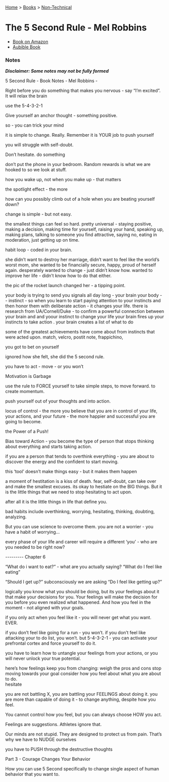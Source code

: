 [Home](../../) > [Books](../) > [Non-Technical](./)

# The 5 Second Rule - Mel Robbins

- [Book on Amazon]()
- [Aubible Book]()

### Notes

_**Disclaimer: Some notes may not be fully formed**_

5 Second Rule - Book Notes - Mel Robbins -

Right before you do something that makes you nervous - say “I’m excited”. It will relax the brain

use the 5-4-3-2-1

Give yourself an anchor thought - something positive.

so - you can trick your mind

it is simple to change. Really. Remember it is YOUR job to push yourself

you will struggle with self-doubt.

Don’t hesitate. do something

don’t put the phone in your bedroom. Random rewards is what we are hooked to so we look at stuff.

how you wake up, not when you make up - that matters

the spotlight effect - the more

how can you possibly climb out of a hole when you are beating yourself down?

change is simple - but not easy.

the smallest things can feel so hard. pretty universal - staying positive, making a decision, making time for yourself, raising your hand, speaking up, making plans, talking to someone you find attractive, saying no, eating in moderation, just getting up on time.

habit loop - coded in your brain.

she didn’t want to destroy her marriage, didn’t want to feel like the world’s worst mom, she wanted to be financially secure, happy, proud of herself again. desperately wanted to change - just didn’t know how. wanted to improve her life - didn’t know how to do that either.

the pic of the rocket launch changed her - a tipping point.

your body is trying to send you signals all day long - your brain your body - - instinct - so when you learn to start paying attention to your instincts and then honor them with deliberate action - it changes your life. there is research from UA/Cornell/Duke - to confirm a powerful connection between your brain and and yoour instinct to change your life your brain fires up your instincts to take action . your brain creates a list of what to do

some of the greatest achievements have come about from instincts that were acted upon. match, velcro, postit note, frappichino,

you got to bet on yourself

ignored how she felt, she did the 5 second rule.

you have to act - move - or you won’t

Motivation is Garbage

use the rule to FORCE yourself to take simple steps, to move forward. to create momentum.

push yourself out of your thoughts and into action.

locus of control - the more you believe that you are in control of your life, your actions, and your future - the more happier and successful you are going to become.

the Power of a Push!

Bias toward Action - you become the type of person that stops thinking about everything and starts taking action.

if you are a person that tends to overthink everything - you are about to discover the energy and the confident to start moving.

this ‘tool’ doesn’t make things easy - but it makes them happen

a moment of hestitation is a kiss of death. fear, self-doubt, can take over and make the smallest excuses. its okay to hestiate on the BIG things. But it is the little things that we need to stop hesitating to act upon.

after all it is the little things in life that define you.

bad habits include overthinkng, worrying, hesitating, thinking, doubting, analyzing.

But you can use science to overcome them. you are not a worrier - you have a habit of worrying…

every phase of your life and career will require a different ‘you’ - who are you needed to be right now?

--------- Chapter 6

“What do i want to eat?” - what are you actually saying? “What do I feel like eating”

“Should I get up?” subconsciously we are asking “Do I feel like getting up?”

logically you know what you should be doing, but its your feelings about it that make your decisions for you. Your feelings will make the decision for you before you even realized what happened. And how you feel in the moment - not aligned with your goals.

if you only act when you feel like it - you will never get what you want. EVER.

if you don’t feel like going for a run - you won’t. if you don’t feel like attacking your to do list, you won’t. but 5-4-3-2-1 - you can activate your prefrontal cortex and force yourself to do it.

you have to learn how to untangle your feelings from your actions, or you will never unlock your true potential.

here’s how feelings keep you from changing:
weigh the pros and cons
stop moving towards your goal
consider how you feel about what you are about to do.  
hesitate

you are not battling X, you are battling your FEELINGS about doing it. you are more than capable of doing it - to change anything, despite how you feel.

You cannot control how you feel, but you can always choose HOW you act.

Feelings are suggestions. Athletes ignore that.

Our minds are not stupid. They are designed to protect us from pain. That’s why we have to NUDGE ourselves

you have to PUSH through the destructive thoughts

Part 3 - Courage Changes Your Behavior

How you can use 5 Second specifically to change single aspect of human behavior that you want to.
